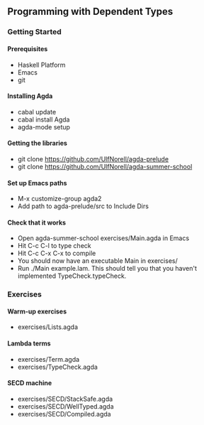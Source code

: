 
## Programming with Dependent Types

### Getting Started

#### Prerequisites
- Haskell Platform
- Emacs
- git

#### Installing Agda
- cabal update
- cabal install Agda
- agda-mode setup

#### Getting the libraries
- git clone https://github.com/UlfNorell/agda-prelude
- git clone https://github.com/UlfNorell/agda-summer-school

#### Set up Emacs paths
- M-x customize-group agda2
- Add path to agda-prelude/src to Include Dirs

#### Check that it works
- Open agda-summer-school exercises/Main.agda in Emacs
- Hit C-c C-l to type check
- Hit C-c C-x C-x to compile
- You should now have an executable Main in exercises/
- Run ./Main example.lam. This should tell you that you haven't implemented TypeCheck.typeCheck.

### Exercises

#### Warm-up exercises

- exercises/Lists.agda

#### Lambda terms

- exercises/Term.agda
- exercises/TypeCheck.agda

#### SECD machine

- exercises/SECD/StackSafe.agda
- exercises/SECD/WellTyped.agda
- exercises/SECD/Compiled.agda
